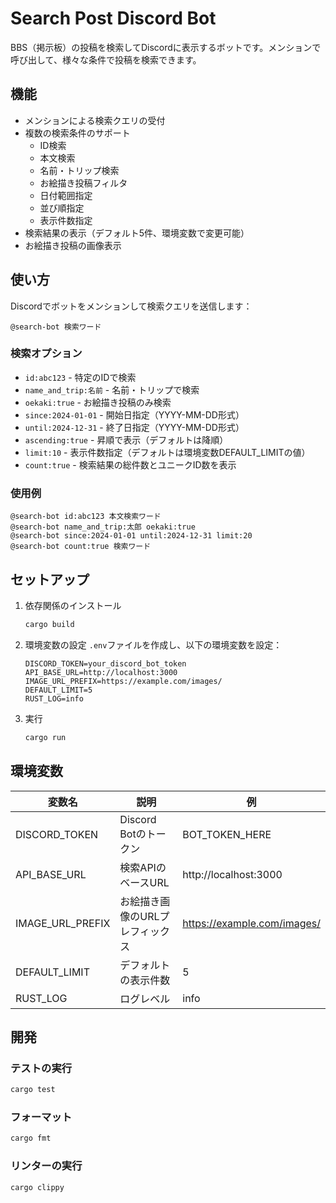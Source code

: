 # Search Post Discord Bot

BBS（掲示板）の投稿を検索してDiscordに表示するボットです。メンションで呼び出して、様々な条件で投稿を検索できます。

## 機能

- メンションによる検索クエリの受付
- 複数の検索条件のサポート
  - ID検索
  - 本文検索
  - 名前・トリップ検索
  - お絵描き投稿フィルタ
  - 日付範囲指定
  - 並び順指定
  - 表示件数指定
- 検索結果の表示（デフォルト5件、環境変数で変更可能）
- お絵描き投稿の画像表示

## 使い方

Discordでボットをメンションして検索クエリを送信します：

```
@search-bot 検索ワード
```

### 検索オプション

- `id:abc123` - 特定のIDで検索
- `name_and_trip:名前` - 名前・トリップで検索
- `oekaki:true` - お絵描き投稿のみ検索
- `since:2024-01-01` - 開始日指定（YYYY-MM-DD形式）
- `until:2024-12-31` - 終了日指定（YYYY-MM-DD形式）
- `ascending:true` - 昇順で表示（デフォルトは降順）
- `limit:10` - 表示件数指定（デフォルトは環境変数DEFAULT_LIMITの値）
- `count:true` - 検索結果の総件数とユニークID数を表示

### 使用例

```
@search-bot id:abc123 本文検索ワード
@search-bot name_and_trip:太郎 oekaki:true
@search-bot since:2024-01-01 until:2024-12-31 limit:20
@search-bot count:true 検索ワード
```

## セットアップ

1. 依存関係のインストール
   ```bash
   cargo build
   ```

2. 環境変数の設定
   `.env`ファイルを作成し、以下の環境変数を設定：
   ```
   DISCORD_TOKEN=your_discord_bot_token
   API_BASE_URL=http://localhost:3000
   IMAGE_URL_PREFIX=https://example.com/images/
   DEFAULT_LIMIT=5
   RUST_LOG=info
   ```

3. 実行
   ```bash
   cargo run
   ```

## 環境変数

| 変数名 | 説明 | 例 |
|--------|------|-----|
| DISCORD_TOKEN | Discord Botのトークン | BOT_TOKEN_HERE |
| API_BASE_URL | 検索APIのベースURL | http://localhost:3000 |
| IMAGE_URL_PREFIX | お絵描き画像のURLプレフィックス | https://example.com/images/ |
| DEFAULT_LIMIT | デフォルトの表示件数 | 5 |
| RUST_LOG | ログレベル | info |

## 開発

### テストの実行

```bash
cargo test
```

### フォーマット

```bash
cargo fmt
```

### リンターの実行

```bash
cargo clippy
```